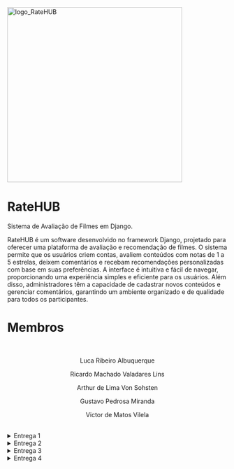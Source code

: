 <img src="https://github.com/user-attachments/assets/32560331-0fc2-4d2a-82b9-17edaa6423eb" alt="logo_RateHUB" width="400" style="margin-right: 10px;">

# RateHUB
Sistema de Avaliação de Filmes em Django.

RateHUB é um software desenvolvido no framework Django, projetado para oferecer uma plataforma de avaliação e recomendação de filmes.  O sistema permite que os usuários criem contas, avaliem conteúdos com notas de 1 a 5 estrelas, deixem comentários e recebam recomendações personalizadas com base em suas preferências.  A interface é intuitiva e fácil de navegar, proporcionando uma experiência simples e eficiente para os usuários. Além disso, administradores têm a capacidade de cadastrar novos conteúdos e gerenciar comentários, garantindo um ambiente organizado e de qualidade para todos os participantes.

# Membros

<br>
<p style="text-align: center; text-decoration: none;"> Luca Ribeiro Albuquerque </p>
<p style="text-align: center; text-decoration: none;"> Ricardo Machado Valadares Lins </p>
<p style="text-align: center; text-decoration: none;"> Arthur de Lima Von Sohsten  </p>
<p style="text-align: center; text-decoration: none;"> Gustavo Pedrosa Miranda </p>
<p style="text-align: center; text-decoration: none;"> Victor de Matos Vilela </p>

<br>

</details>

<details>

<summary>Entrega 1</summary>

<br>

###  Jira Backlog

  ![Backlog ProjetoFDS E1](https://github.com/user-attachments/assets/e59a553f-abfd-46b8-a954-a733f5ccd03d)

<br>

###  Jira Quadro Scrum 

  ![Quadro Scrum ProjetoFDS E1](https://github.com/user-attachments/assets/3b76db44-c798-4570-8cc8-de2777e0faf6)

<br>

###  Prototipação Lo-Fi

<p style="text-align: center; text-decoration: none;">
  <a href="https://www.figma.com/design/wTTIoAeH4rntdXPO1dhnbd/Untitled?node-id=0-1&t=ZKIAaW4zOOqN18Ek-1" style="text-decoration: none;">
    <span>🔗 Figma</span>
  </a>
</p>

<br>

###  Screencast do Protótipo no Figma

<p style="text-align: center; text-decoration: none;">
  <a href="https://youtu.be/oxTLIv9bLuc" style="text-decoration: none;">
    <span>🔗 Screencast do Protótipo Lo-Fi (1)</span>
  </a>
</p>

<br>

###  Histórias de Usuário

<p style="text-align: center; text-decoration: none;">
  <a href="https://docs.google.com/document/d/1C1ATiOkRgh8XGtK15K-kD0kUU0PCHFfOijy_YYP672U/edit?usp=sharing" style="text-decoration: none;">
    <span>🔗 Histórias de Usuário</span>
  </a>
</p>

<br>

### Jira

<p style="text-align: center; text-decoration: none;">
  <a href="https://cesar-team-cz1jqcea.atlassian.net/jira/software/projects/SCRUM/summary"  style="text-decoration: none;">
    <span>🔗 Jira do Projeto</span>
  </a>
</p>

<br>

</details>


<details>

<summary>Entrega 2</summary>

<br>

### Relato da Programação em Par

<p style="text-align: center; text-decoration: none;">
  <a href="https://docs.google.com/document/d/14w17ZBxP--UPO2CSFO2fqitYYlqqw0XzFb__opg94ps/edit?usp=sharing" style="text-decoration: none;">
    <span>🔗 Relato da Programação em Par</span>
  </a>
</p>

<br>

### Jira Backlog 

![Backlog E2](https://github.com/user-attachments/assets/e745055f-f485-4847-8f96-a787b49bf60e)

<br>

### Jira Quadro Sprint 1

![Sprint Board 01](https://github.com/user-attachments/assets/8cd4f069-c4aa-4ef7-8b6a-efe5f7e6d171)

<br>

###  Screencast do Uso do Sistema

<p style="text-align: center; text-decoration: none;">
  <a href="https://youtu.be/gY1Ld1SbdPE" style="text-decoration: none;">
    <span>🔗 Screencast do Uso do Sistema</span>
  </a>
</p>

<br>

### Issue/bug Tracker

![Captura de tela 2025-04-08 002644](https://github.com/user-attachments/assets/34145bd1-7b30-4ae0-ad2e-b843779f8d15)

<br>

</details>


<details>

<summary>Entrega 3</summary>

<br>

###  Screencast do Protótipo no Figma

<p style="text-align: center; text-decoration: none;">
  <a href="https://youtu.be/oxTLIv9bLuc" style="text-decoration: none;">
    <span>🔗 Screencast Figma </span>
  </a>
</p>

<br>

###  Screencast dos Testes Automatizados

<p style="text-align: center; text-decoration: none;">
  <a href="https://youtu.be/Ky1d9fPZvk8" style="text-decoration: none;">
    <span>🔗 Screencast Testes Automatizados </span>
  </a>
</p>

<br>

###  Screencast do Uso na Azure

<p style="text-align: center; text-decoration: none;">
  <a href="https://youtu.be/cqix__R0HBs" style="text-decoration: none;">
    <span>🔗 Screencast Azure </span>
  </a>
</p>

<br>

### Jira Quadro Sprint 2

![Captura de tela 2025-04-30 221342](https://github.com/user-attachments/assets/d4945101-ec6b-4616-a7e0-5df8e0ac0cb8)

<br>

![Captura de tela 2025-04-30 223243](https://github.com/user-attachments/assets/491071fe-6ddf-404d-a42a-03e55675f7ba)

<br>

### Relato da Programação em Par Atualizado

<p style="text-align: center; text-decoration: none;">
  <a href="https://docs.google.com/document/d/14w17ZBxP--UPO2CSFO2fqitYYlqqw0XzFb__opg94ps/edit?usp=sharing" style="text-decoration: none;">
    <span>🔗 Relato da Programação em Par Atualizado </span> 
  </a>
</p>

<br>

### Issue/bug Tracker

![Captura de tela 2025-04-30 224340](https://github.com/user-attachments/assets/1049f8bd-e049-434b-b990-7e2163cbaf0a)

<br>

</details>

<details>

<summary>Entrega 4</summary>

<br>

###  Screencast dos Testes Automatizados

<p style="text-align: center; text-decoration: none;">
  
</p>

<br>

### Jira Quadro Sprint 3

![image](https://github.com/user-attachments/assets/6e156cc6-c40e-4f9c-92f8-71dfaf0d7d0e)

<br>

### Relato da Programação em Par Atualizado

<p style="text-align: center; text-decoration: none;">
  <a href="https://docs.google.com/document/d/14w17ZBxP--UPO2CSFO2fqitYYlqqw0XzFb__opg94ps/edit?usp=sharing" style="text-decoration: none;">
    <span>🔗 Relato da Programação em Par Atualizado </span> 
  </a>
</p>

<br>

###  Screencast do Uso na Azure

<p style="text-align: center; text-decoration: none;">
  <a href="https://youtu.be/5iArQMnSwmo?si=vZNHRvLKnksYrtMi" style="text-decoration: none;">
    <span>🔗 Screencast Azure </span>
  </a>
</p>

<br>

### Issue/bug Tracker

![Captura de tela 2025-05-30 180933](https://github.com/user-attachments/assets/5e4f9f4a-913a-4202-942b-20398a8da2bf)

<br>

###  Screencast do Protótipo no Figma

<p style="text-align: center; text-decoration: none;">
  <a href="https://youtu.be/oxTLIv9bLuc" style="text-decoration: none;">
    <span>🔗 Screencast Figma </span>
  </a>
</p>

